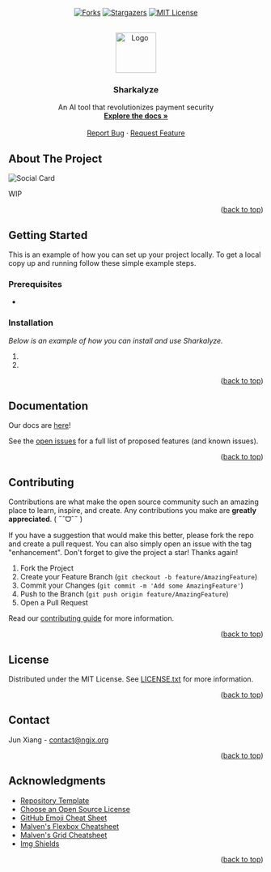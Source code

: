 <!-- Allow HTML -->
<!-- markdownlint-disable MD033 -->

<!-- Allow HTML top-level heading -->
<!-- markdownlint-disable MD041 -->

<a name="readme-top"></a>

<!-- PROJECT SHIELDS -->
<div align="center">

<a href="[forks-url]">[![Forks][forks-shield]][forks-url]</a>
<a href="[stars-url]">[![Stargazers][stars-shield]][stars-url]</a>
<a href="[license-url]">[![MIT License][license-shield]][license-url]</a>

</div>

<!-- PROJECT LOGO -->
<br />
<div align="center">
  <a href="https://github.com/caffeine-addictt/sharkech">
    <img src="images/logo.png" alt="Logo" width="80" height="80">
  </a>

  <h3 align="center">Sharkalyze</h3>

  <p align="center">
    An AI tool that revolutionizes payment security
    <br />
    <a href=""><strong>Explore the docs »</strong></a>
    <br />
    <br />
    <a href="https://github.com/caffeine-addictt/sharkech/issues">Report Bug</a>
    ·
    <a href="https://github.com/caffeine-addictt/sharkech/issues">Request Feature</a>
  </p>
</div>

<!-- ABOUT THE PROJECT -->

## About The Project

![Social Card](images/socialcard.png)

WIP

<p align="right">(<a href="#readme-top">back to top</a>)</p>

<!-- GETTING STARTED -->

## Getting Started

This is an example of how you can set up your project locally.
To get a local copy up and running follow these simple example steps.

### Prerequisites

-

### Installation

_Below is an example of how you can install and use Sharkalyze._

1.
2.

<p align="right">(<a href="#readme-top">back to top</a>)</p>

<!-- DOCS -->

## Documentation

Our docs are [here]()!

See the [open issues](https://github.com/caffeine-addictt/sharkech/issues)
for a full list of proposed features (and known issues).

<p align="right">(<a href="#readme-top">back to top</a>)</p>

<!-- CONTRIBUTING -->

## Contributing

Contributions are what make the open source community
such an amazing place to learn, inspire, and create.
Any contributions you make are **greatly appreciated**. ( ˶ˆᗜˆ˵ )

If you have a suggestion that would make this better,
please fork the repo and create a pull request.
You can also simply open an issue with the tag "enhancement".
Don't forget to give the project a star! Thanks again!

1. Fork the Project
2. Create your Feature Branch (`git checkout -b feature/AmazingFeature`)
3. Commit your Changes (`git commit -m 'Add some AmazingFeature'`)
4. Push to the Branch (`git push origin feature/AmazingFeature`)
5. Open a Pull Request

Read our [contributing guide](./CONTRIBUTING.md) for more information.

<p align="right">(<a href="#readme-top">back to top</a>)</p>

<!-- LICENSE -->

## License

Distributed under the MIT License. See [LICENSE.txt](./LICENSE.txt) for more information.

<p align="right">(<a href="#readme-top">back to top</a>)</p>

<!-- CONTACT -->

## Contact

Jun Xiang - [contact@ngjx.org](mailto:contact@ngjx.org)

<p align="right">(<a href="#readme-top">back to top</a>)</p>

<!-- ACKNOWLEDGMENTS -->

## Acknowledgments

- [Repository Template](https://github.com/caffeine-addictt/template)
- [Choose an Open Source License](https://choosealicense.com)
- [GitHub Emoji Cheat Sheet](https://www.webpagefx.com/tools/emoji-cheat-sheet)
- [Malven's Flexbox Cheatsheet](https://flexbox.malven.co/)
- [Malven's Grid Cheatsheet](https://grid.malven.co/)
- [Img Shields](https://shields.io)

<p align="right">(<a href="#readme-top">back to top</a>)</p>

<!-- MARKDOWN LINKS & IMAGES -->
<!-- https://www.markdownguide.org/basic-syntax/#reference-style-links -->

[forks-shield]: https://img.shields.io/github/forks/caffeine-addictt/sharkech.svg?style=for-the-badge
[forks-url]: https://github.com/caffeine-addictt/sharkech/network/members
[stars-shield]: https://img.shields.io/github/stars/caffeine-addictt/sharkech.svg?style=for-the-badge&color=yellow
[stars-url]: https://github.com/caffeine-addictt/sharkech/stargazers
[license-shield]: https://img.shields.io/github/license/caffeine-addictt/sharkech.svg?style=for-the-badge
[license-url]: https://github.com/caffeine-addictt/sharkech/blob/main/LICENSE
